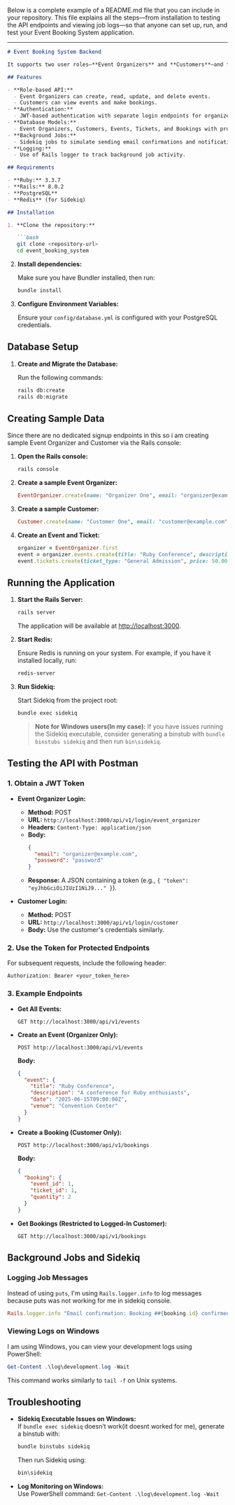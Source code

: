 Below is a complete example of a README.md file that you can include in your repository. This file explains all the steps—from installation to testing the API endpoints and viewing job logs—so that anyone can set up, run, and test your Event Booking System application.

---

```markdown
# Event Booking System Backend

It supports two user roles—**Event Organizers** and **Customers**—and features role-based authentication using JWT. The application also uses Sidekiq for background jobs.

## Features

- **Role-based API:**  
  - Event Organizers can create, read, update, and delete events.
  - Customers can view events and make bookings.
- **Authentication:**  
  - JWT-based authentication with separate login endpoints for organizers and customers.
- **Database Models:**  
  - Event Organizers, Customers, Events, Tickets, and Bookings with proper associations.
- **Background Jobs:**  
  - Sidekiq jobs to simulate sending email confirmations and notifications on event updates.
- **Logging:**  
  - Use of Rails logger to track background job activity.

## Requirements

- **Ruby:** 3.3.7
- **Rails:** 8.0.2
- **PostgreSQL**
- **Redis** (for Sidekiq)

## Installation

1. **Clone the repository:**

   ```bash
   git clone <repository-url>
   cd event_booking_system
   ```

2. **Install dependencies:**

   Make sure you have Bundler installed, then run:

   ```bash
   bundle install
   ```

3. **Configure Environment Variables:**

    Ensure your `config/database.yml` is configured with your PostgreSQL credentials.

## Database Setup

1. **Create and Migrate the Database:**

   Run the following commands:

   ```bash
   rails db:create
   rails db:migrate
   ```

## Creating Sample Data

Since there are no dedicated signup endpoints in this so i am creating sample Event Organizer and Customer via the Rails console:

1. **Open the Rails console:**

   ```bash
   rails console
   ```

2. **Create a sample Event Organizer:**

   ```ruby
   EventOrganizer.create(name: "Organizer One", email: "organizer@example.com", password: "password")
   ```

3. **Create a sample Customer:**

   ```ruby
   Customer.create(name: "Customer One", email: "customer@example.com", password: "password")
   ```

4. **Create an Event and Ticket:**

   ```ruby
   organizer = EventOrganizer.first
   event = organizer.events.create(title: "Ruby Conference", description: "A conference for Ruby enthusiasts", date: "2025-06-15T09:00:00Z", venue: "Convention Center")
   event.tickets.create(ticket_type: "General Admission", price: 50.00, availability: 100)
   ```

## Running the Application

1. **Start the Rails Server:**

   ```bash
   rails server
   ```

   The application will be available at [http://localhost:3000](http://localhost:3000).

2. **Start Redis:**

   Ensure Redis is running on your system. For example, if you have it installed locally, run:

   ```bash
   redis-server
   ```

3. **Run Sidekiq:**

   Start Sidekiq from the project root:

   ```bash
   bundle exec sidekiq
   ```

   > **Note for Windows users(In my case):** If you have issues running the Sidekiq executable, consider generating a binstub with `bundle binstubs sidekiq` and then run `bin\sidekiq`.




## Testing the API with Postman

### 1. Obtain a JWT Token

- **Event Organizer Login:**
  - **Method:** POST
  - **URL:** `http://localhost:3000/api/v1/login/event_organizer`
  - **Headers:** `Content-Type: application/json`
  - **Body:**
    ```json
    {
      "email": "organizer@example.com",
      "password": "password"
    }
    ```
  - **Response:** A JSON containing a token (e.g., `{ "token": "eyJhbGciOiJIUzI1NiJ9..." }`).

- **Customer Login:**
  - **Method:** POST
  - **URL:** `http://localhost:3000/api/v1/login/customer`
  - **Body:** Use the customer's credentials similarly.

### 2. Use the Token for Protected Endpoints

For subsequent requests, include the following header:

```
Authorization: Bearer <your_token_here>
```

### 3. Example Endpoints

- **Get All Events:**

  ```http
  GET http://localhost:3000/api/v1/events
  ```

- **Create an Event (Organizer Only):**

  ```http
  POST http://localhost:3000/api/v1/events
  ```

  **Body:**
  ```json
  {
    "event": {
      "title": "Ruby Conference",
      "description": "A conference for Ruby enthusiasts",
      "date": "2025-06-15T09:00:00Z",
      "venue": "Convention Center"
    }
  }
  ```

- **Create a Booking (Customer Only):**

  ```http
  POST http://localhost:3000/api/v1/bookings
  ```

  **Body:**
  ```json
  {
    "booking": {
      "event_id": 1,
      "ticket_id": 1,
      "quantity": 2
    }
  }
  ```

- **Get Bookings (Restricted to Logged-In Customer):**

  ```http
  GET http://localhost:3000/api/v1/bookings
  ```

## Background Jobs and Sidekiq

### Logging Job Messages

Instead of using `puts`, I'm using `Rails.logger.info` to log messages because puts was not working for me in sidekiq console.

```ruby
Rails.logger.info "Email confirmation: Booking ##{booking.id} confirmed for customer #{booking.customer.email}"
```

### Viewing Logs on Windows

I am using Windows, you can view your development logs using PowerShell:

```powershell
Get-Content .\log\development.log -Wait
```

This command works similarly to `tail -f` on Unix systems.

## Troubleshooting

- **Sidekiq Executable Issues on Windows:**  
  If `bundle exec sidekiq` doesn’t work(it doesnt worked for me), generate a binstub with:
  
  ```bash
  bundle binstubs sidekiq
  ```
  
  Then run Sidekiq using:
  
  ```bash
  bin\sidekiq
  ```

- **Log Monitoring on Windows:**  
  Use PowerShell command: `Get-Content .\log\development.log -Wait`
